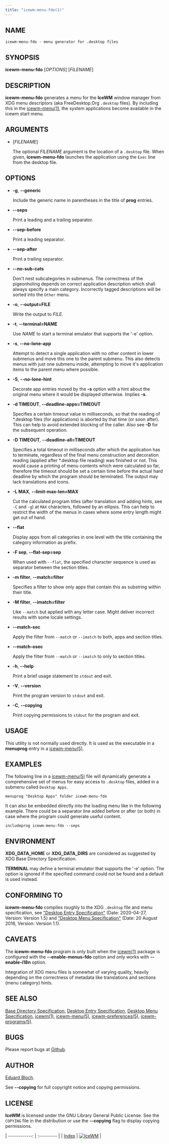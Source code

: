 ```yaml
---
title: "icewm-menu-fdo(1)"
---
```

## NAME

    icewm-menu-fdo - menu generator for .desktop files

## SYNOPSIS

**icewm-menu-fdo** \[_OPTIONS_\] \[_FILENAME_\]

## DESCRIPTION

**icewm-menu-fdo** generates a menu for the **IceWM** window manager
from XDG menu descriptors (aka FreeDesktop.Org `.desktop` files).
By including this in the [icewm-menu(1)](icewm-menu), the system applications
become available in the icewm start menu.

## ARGUMENTS

- \[_FILENAME_\]

    The optional _FILENAME_ argument is the location of a `.desktop` file.
    When given, **icewm-menu-fdo** launches the application using the `Exec`
    line from the desktop file.

## OPTIONS

- **-g**, **--generic**

    Include the generic name in parentheses in the title of **prog** entries.

- **--seps**

    Print a leading and a trailing separator.

- **--sep-before**

    Print a leading separator.

- **--sep-after**

    Print a trailing separator.

- **--no-sub-cats**

    Don't nest subcategories in submenus. The correctness of the
    pigeonholing depends on correct application description which shall
    always specify a main category. Incorrectly tagged descriptions will be
    sorted into the `Other` menu.

- **-o**, **--output=FILE**

    Write the output to _FILE_.

- **-t**, **--terminal=NAME**

    Use _NAME_ to start a terminal emulator that supports the '-e' option.

- **-s**, **--no-lone-app**

    Attempt to detect a single application with no other content in lower
    submenus and move this one to the parent submenu. This also detects
    menus with just one submenu inside, attempting to move it's application
    items to the parent menu where possible.

- **-S**, **--no-lone-hint**

    Decorate app entries moved by the **-s** option with a hint about the
    original menu where it would be displayed otherwise. Implies **-s**.

- **-d TIMEOUT**, **--deadline-apps=TIMEOUT**

    Specifies a certain timeout value in milliseconds, so that the reading
    of \*.desktop files (for applications) is aborted by that time (or soon
    after). This can help to avoid extended blocking of the caller.
    Also see **-D** for the subsequent operation.

- **-D TIMEOUT**, **--deadline-all=TIMEOUT**

    Specifies a total timeout in milliseconds after which the application
    has to terminate, regardless of the final menu construction and
    decoration reading (applied after \*.desktop file reading) was finished
    or not. This would cause a printing of menu contents which were
    calculated so far, therefore the timeout should be set a certain time
    before the actual hard deadline by which the program should be
    terminated. The output may lack translations and icons.

- **-L MAX**, **--limit-max-len=MAX**

    Cut the calculated program titles (after translation and adding
    hints, see `-C` and `-g`) at `MAX` characters, followed by an
    ellipsis. This can help to restrict the width of the menus in cases
    where some entry length might get out of hand.

- **--flat**

    Display apps from all categories in one level with the title containing
    the category information as prefix.

- **-F sep**, **--flat-sep=sep**

    When used with `--flat`, the specified character sequence is used as
    separator between the section titles.

- **-m filter**, **--match=filter**

    Specifies a filter to show only apps that contain this as substring
    within their title.

- **-M filter**, **--imatch=filter**

    Like `--match` but applied with any letter case. Might deliver
    incorrect results with some locale settings.

- **--match-sec**

    Apply the filter from `--match` or `--imatch` to both, apps and
    section titles.

- **--match-osec**

    Apply the filter from `--match` or `--imatch` to only to section titles.

- **-h**, **--help**

    Print a brief usage statement to `stdout` and exit.

- **-V**, **--version**

    Print the program version to `stdout` and exit.

- **-C**, **--copying**

    Print copying permissions to `stdout` for the program and exit.

## USAGE

This utility is not normally used directly. It is used as the
executable in a **menuprog** entry in a [icewm-menu(5)](icewm-menu).

## EXAMPLES

The following line in a [icewm-menu(5)](icewm-menu) file will dynamically generate
a comprehensive set of menus for easy access to `.desktop` files, added
in a submenu called `Desktop Apps`.

    menuprog "Desktop Apps" folder icewm-menu-fdo

It can also be embedded directly into the loading menu like in the
following example. There could be a separator line added before or after
(or both) in case where the program could generate useful content.

    includeprog icewm-menu-fdo --seps

## ENVIRONMENT

**XDG\_DATA\_HOME** or **XDG\_DATA\_DIRS** are considered as suggested by XDG
Base Directory Specification.

**TERMINAL** may define a terminal emulator that supports the '-e'
option. The option is ignored if the specified command could not be
found and a default is used instead.

## CONFORMING TO

**icewm-menu-fdo** complies roughly to the XDG `.desktop` file and menu
specification, see ["Desktop Entry Specification"](https://standards.freedesktop.org/desktop-entry-spec/latest/) (Date: 2020-04-27,
Version: Version 1.5) and ["Desktop Menu Specification"](https://specifications.freedesktop.org/menu-spec/latest/) (Date: 20 August
2016, Version: Version 1.1).

## CAVEATS

The **icewm-menu-fdo** program is only built when the [icewm(1)](icewm) package
is configured with the **--enable-menus-fdo** option and only works with
**--enable-i18n** option.

Integration of XDG menu files is somewhat of varying quality, heavily
depending on the correctness of metadata like translations and sections
(menu category) hints.

## SEE ALSO

[Base Directory Specification](https://www.freedesktop.org/wiki/Specifications/basedir-spec/),
[Desktop Entry Specification](https://www.freedesktop.org/wiki/Specifications/desktop-entry-spec/),
[Desktop Menu Specification](https://www.freedesktop.org/wiki/Specifications/menu-spec/),
[icewm(1)](icewm),
[icewm-menu(5)](icewm-menu),
[icewm-preferences(5)](icewm-preferences),
[icewm-programs(5)](icewm-programs).

## BUGS

Please report bugs at [Github](https://github.com/bbidulock/icewm/issues).

## AUTHOR

[Eduard Bloch](mailto:edi@gmx.de).

See **--copying** for full copyright notice and copying permissions.

## LICENSE

**IceWM** is licensed under the GNU Library General Public License.
See the `COPYING` file in the distribution or use the **--copying** flag
to display copying permissions.

| ------------: | :--------- |
| [Index](/man) | [![IceWM](/images/logom.jpg "ice-wm.org")](https://ice-wm.org "ice-wm.org") |
